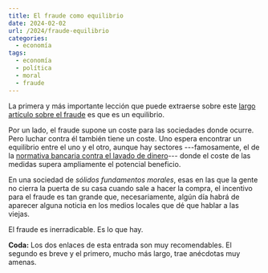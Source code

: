 ```yaml
---
title: El fraude como equilibrio
date: 2024-02-02
url: /2024/fraude-equilibrio
categories:
  - economía
tags:
  - economía
  - política
  - moral
  - fraude
---
```


La primera y más importante lección que puede extraerse sobre este
[largo artículo sobre el fraude](https://www.astralcodexten.com/p/your-book-review-lying-for-money)
es que es un equilibrio.

Por un lado, el fraude supone un coste para las sociedades donde ocurre. Pero luchar contra él también tiene un coste. Uno espera encontrar un equilibrio entre el uno y el otro, aunque hay sectores ---famosamente, el de la [normativa bancaria contra el lavado de dinero](https://marginalrevolution.com/marginalrevolution/2021/01/the-anti-money-laundering-fraud.html)--- donde el coste de las medidas supera ampliamente el potencial beneficio.

En una sociedad de _sólidos fundamentos morales_, esas en las que la gente no cierra la puerta de su casa cuando sale a hacer la compra, el incentivo para el fraude es tan grande que, necesariamente, algún día habrá de aparecer alguna noticia en los medios locales que dé que hablar a las viejas.

El fraude es inerradicable. Es lo que hay.

**Coda:** Los dos enlaces de esta entrada son muy recomendables. El segundo es breve y el primero, mucho más largo, trae anécdotas muy amenas.